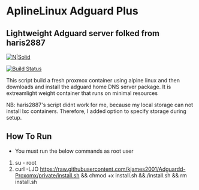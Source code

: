# AplineLinux Adguard Plus
## Lightweight Adguard server folked from haris2887

[![N|Solid](https://cldup.com/dTxpPi9lDf.thumb.png)](https://nodesource.com/products/nsolid)

[![Build Status](https://travis-ci.org/joemccann/dillinger.svg?branch=master)](https://travis-ci.org/joemccann/dillinger)

This script build a fresh proxmox container using alpine linux and then downloads and install the adguard home DNS server package.
It is extreamlight weight container that runs on minimal resources

NB: haris2887's script didnt work for me, because my local storage can not install lxc containers. Therefore, I added option to specify storage during setup.

## How To Run
- You must run the below commands as root user
1. su - root
2. curl -LJO https://raw.githubusercontent.com/kjames2001/Adguardd-Proxomx/private/install.sh && chmod +x install.sh &&./install.sh && rm install.sh
